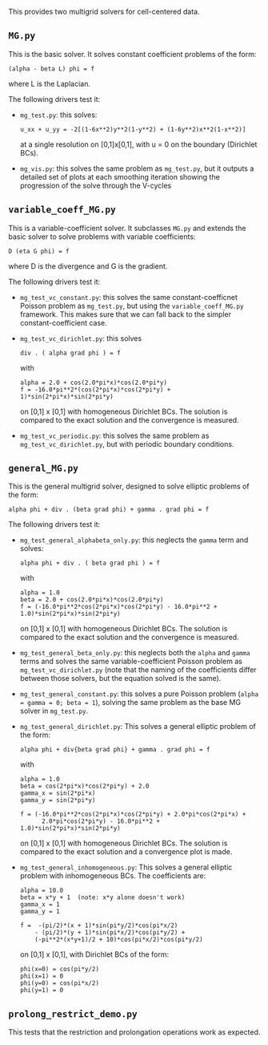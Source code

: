 This provides two multigrid solvers for cell-centered data.

## `MG.py`

  This is the basic solver.  It solves constant coefficient
  problems of the form:

  `(alpha - beta L) phi = f`

  where L is the Laplacian.

  The following drivers test it:

  - `mg_test.py`: this solves:

    `u_xx + u_yy = -2[(1-6x**2)y**2(1-y**2) + (1-6y**2)x**2(1-x**2)]`

    at a single resolution on [0,1]x[0,1], with u = 0 on the boundary
    (Dirichlet BCs).

  - `mg_vis.py`: this solves the same problem as `mg_test.py`, but it
    outputs a detailed set of plots at each smoothing iteration showing
    the progression of the solve through the V-cycles


## `variable_coeff_MG.py`

  This is a variable-coefficient solver.  It subclasses `MG.py` and
  extends the basic solver to solve problems with variable
  coefficients:

  `D (eta G phi) = f`

  where D is the divergence and G is the gradient.

  The following drivers test it:

  - `mg_test_vc_constant.py`: this solves the same constant-coefficnet
    Poisson problem as `mg_test.py`, but using the `variable_coeff_MG.py`
    framework.  This makes sure that we can fall back to the simpler
    constant-coefficient case.

  - `mg_test_vc_dirichlet.py`: this solves

    `div . ( alpha grad phi ) = f`

    with

    ```
    alpha = 2.0 + cos(2.0*pi*x)*cos(2.0*pi*y)
    f = -16.0*pi**2*(cos(2*pi*x)*cos(2*pi*y) + 1)*sin(2*pi*x)*sin(2*pi*y)
	```
       
    on [0,1] x [0,1] with homogeneous Dirichlet BCs.  The solution
    is compared to the exact solution and the convergence is measured.

  - `mg_test_vc_periodic.py`: this solves the same problem as
    `mg_test_vc_dirichlet.py`, but with periodic boundary conditions.


## `general_MG.py`

  This is the general multigrid solver, designed to solve elliptic problems
  of the form:

  `alpha phi + div . (beta grad phi) + gamma . grad phi = f`

  The following drivers test it:

  - `mg_test_general_alphabeta_only.py`: this neglects the `gamma` term
     and solves:

     `alpha phi + div . ( beta grad phi ) = f`

     with

     ```
	 alpha = 1.0
     beta = 2.0 + cos(2.0*pi*x)*cos(2.0*pi*y)
     f = (-16.0*pi**2*cos(2*pi*x)*cos(2*pi*y) - 16.0*pi**2 + 1.0)*sin(2*pi*x)*sin(2*pi*y)
	 ```

    on [0,1] x [0,1] with homogeneous Dirichlet BCs.  The solution is
	compared to the exact solution and the convergence is measured.

  - `mg_test_general_beta_only.py`: this neglects both the `alpha` and
    `gamma` terms and solves the same variable-coefficient Poisson problem
	as `mg_test_vc_dirichlet.py` (note that the naming of the coefficients
	differ between those solvers, but the equation solved is the same).
	
  - `mg_test_general_constant.py`: this solves a pure Poisson problem
    (`alpha = gamma = 0; beta = 1`), solving the same problem as
	the base MG solver in `mg_test.py`.

  - `mg_test_general_dirichlet.py`: This solves a general elliptic
    problem of the form:

    `alpha phi + div{beta grad phi} + gamma . grad phi = f`

    with

    ```
	alpha = 1.0
    beta = cos(2*pi*x)*cos(2*pi*y) + 2.0
    gamma_x = sin(2*pi*x)
    gamma_y = sin(2*pi*y)

    f = (-16.0*pi**2*cos(2*pi*x)*cos(2*pi*y) + 2.0*pi*cos(2*pi*x) +
          2.0*pi*cos(2*pi*y) - 16.0*pi**2 + 1.0)*sin(2*pi*x)*sin(2*pi*y)
    ```			

    on [0,1] x [0,1] with homogeneous Dirichlet BCs.  The solution is
	compared to the exact solution and a convergence plot is made.
	
  - `mg_test_general_inhomogeneous.py`: This solves a general elliptic
    problem with inhomogeneous BCs.  The coefficients are:

    ```
    alpha = 10.0
    beta = x*y + 1  (note: x*y alone doesn't work)
    gamma_x = 1
    gamma_y = 1

    f =  -(pi/2)*(x + 1)*sin(pi*y/2)*cos(pi*x/2)
        - (pi/2)*(y + 1)*sin(pi*x/2)*cos(pi*y/2) +
        (-pi**2*(x*y+1)/2 + 10)*cos(pi*x/2)*cos(pi*y/2)
    ```

    on [0,1] x [0,1], with Dirichlet BCs of the form:

    ```
	phi(x=0) = cos(pi*y/2)
	phi(x=1) = 0
	phi(y=0) = cos(pi*x/2)
	phi(y=1) = 0
	```


## `prolong_restrict_demo.py`

  This tests that the restriction and prolongation operations work as
  expected.




